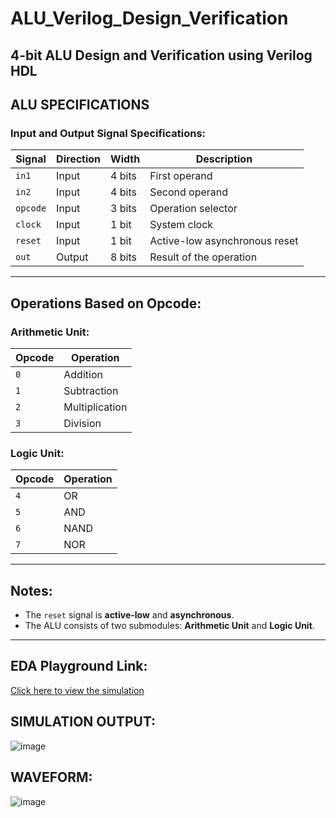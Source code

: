 # ALU_Verilog_Design_Verification

## 4-bit ALU Design and Verification using Verilog HDL

## ALU SPECIFICATIONS

### Input and Output Signal Specifications:

| Signal  | Direction | Width  | Description                         |
|---------|----------|--------|-------------------------------------|
| `in1`   | Input    | 4 bits | First operand                      |
| `in2`   | Input    | 4 bits | Second operand                     |
| `opcode`| Input    | 3 bits | Operation selector                  |
| `clock` | Input    | 1 bit  | System clock                        |
| `reset` | Input    | 1 bit  | Active-low asynchronous reset       |
| `out`   | Output   | 8 bits | Result of the operation             |

---

## Operations Based on Opcode:

### Arithmetic Unit:

| Opcode | Operation      |
|--------|--------------|
| `0`    | Addition     |
| `1`    | Subtraction  |
| `2`    | Multiplication |
| `3`    | Division     |

### Logic Unit:

| Opcode | Operation |
|--------|----------|
| `4`    | OR       |
| `5`    | AND      |
| `6`    | NAND     |
| `7`    | NOR      |

---

## Notes:
- The `reset` signal is **active-low** and **asynchronous**.
- The ALU consists of two submodules: **Arithmetic Unit** and **Logic Unit**.

---

## EDA Playground Link:
[Click here to view the simulation](https://www.edaplayground.com/x/gDvz)

## SIMULATION OUTPUT: 
![image](https://github.com/user-attachments/assets/14b51102-f031-4a40-a5c5-b95683ecf172)

## WAVEFORM: 
![image](https://github.com/user-attachments/assets/0625eb56-ea85-441c-9089-a2ad79b88e18)
